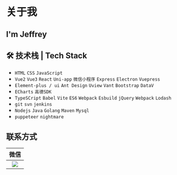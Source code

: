 
# 关于我
## I'm Jeffrey

## 🛠 技术栈 | Tech Stack

- `HTML` `CSS` `JavaScript`
- `Vue2` `Vue3` `React` `Uni-app` `微信小程序` `Express` `Electron` `Vuepress`
- `Element-plus / ui` `Ant Design` `Uview` `Vant` `Bootstrap` `DataV`
- `ECharts` `高德SDK`
- `TypeSCript` `Babel` `Vite` `ES6` `Webpack` `Esbuild` `jQuery` `Webpack` `Lodash`
- `git` `svn` `jenkins`
- `Nodejs` `Java` `Golang` `Maven` `Mysql`
- `puppeteer` `nightmare`
## 联系方式

| 微信 |
| :---: | 
| ![](/image/author.png) | 
